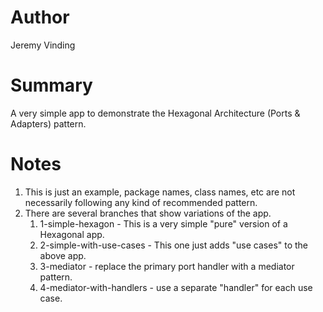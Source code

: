 # Author

Jeremy Vinding

# Summary

A very simple app to demonstrate the Hexagonal Architecture (Ports & Adapters) pattern.

# Notes

1. This is just an example, package names, class names, etc are not necessarily following any kind of recommended pattern.
2. There are several branches that show variations of the app.
    1. 1-simple-hexagon - This is a very simple "pure" version of a Hexagonal app.
    2. 2-simple-with-use-cases - This one just adds "use cases" to the above app.
    3. 3-mediator - replace the primary port handler with a mediator pattern.
    4. 4-mediator-with-handlers - use a separate "handler" for each use case.
